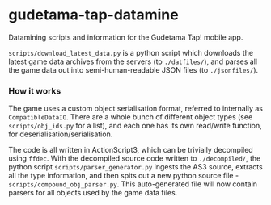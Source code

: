 # gudetama-tap-datamine
Datamining scripts and information for the Gudetama Tap! mobile app.

`scripts/download_latest_data.py` is a python script which downloads the latest
game data archives from the servers (to `./datfiles/`), and parses all the game data out
into semi-human-readable JSON files (to `./jsonfiles/`).

### How it works

The game uses a custom object serialisation format, referred to internally as
`CompatibleDataIO`. There are a whole bunch of different object types (see
`scripts/obj_ids.py` for a list), and each one has its own read/write function,
for deserialisation/serialisation.

The code is all written in ActionScript3, which can be trivially decompiled using
`ffdec`. With the decompiled source code written to `./decompiled/`, the python
script `scripts/parser_generator.py` ingests the AS3 source, extracts all the
type information, and then spits out a new python source file -
`scripts/compound_obj_parser.py`. This auto-generated file will now contain
parsers for all objects used by the game data files.
